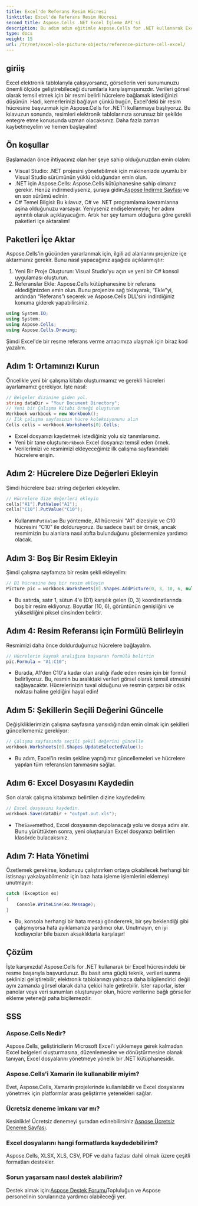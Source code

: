 ```yaml
---
title: Excel'de Referans Resim Hücresi
linktitle: Excel'de Referans Resim Hücresi
second_title: Aspose.Cells .NET Excel İşleme API'si
description: Bu adım adım eğitimle Aspose.Cells for .NET kullanarak Excel'de bir resim hücresine nasıl başvurulacağını öğrenin. Elektronik tablolarınızı geliştirin.
type: docs
weight: 15
url: /tr/net/excel-ole-picture-objects/reference-picture-cell-excel/
---
```

## giriiş
Excel elektronik tablolarıyla çalışıyorsanız, görsellerin veri sunumunuzu önemli ölçüde geliştirebileceği durumlarla karşılaşmışsınızdır. Verileri görsel olarak temsil etmek için bir resmi belirli hücrelere bağlamak istediğinizi düşünün. Hadi, kemerlerinizi bağlayın çünkü bugün, Excel'deki bir resim hücresine başvurmak için Aspose.Cells for .NET'i kullanmaya başlıyoruz. Bu kılavuzun sonunda, resimleri elektronik tablolarınıza sorunsuz bir şekilde entegre etme konusunda uzman olacaksınız. Daha fazla zaman kaybetmeyelim ve hemen başlayalım!
## Ön koşullar
Başlamadan önce ihtiyacınız olan her şeye sahip olduğunuzdan emin olalım:
- Visual Studio: .NET projesini yönetebilmek için makinenizde uyumlu bir Visual Studio sürümünün yüklü olduğundan emin olun.
- .NET için Aspose.Cells: Aspose.Cells kütüphanesine sahip olmanız gerekir. Henüz indirmediyseniz, şuraya gidin:[Aspose İndirme Sayfası](https://releases.aspose.com/cells/net/) ve en son sürümü edinin.
- C# Temel Bilgisi: Bu kılavuz, C# ve .NET programlama kavramlarına aşina olduğunuzu varsayar. Yeniyseniz endişelenmeyin; her adımı ayrıntılı olarak açıklayacağım.
Artık her şey tamam olduğuna göre gerekli paketleri içe aktaralım!
## Paketleri İçe Aktar
Aspose.Cells'in gücünden yararlanmak için, ilgili ad alanlarını projenize içe aktarmanız gerekir. Bunu nasıl yapacağınız aşağıda açıklanmıştır:
1. Yeni Bir Proje Oluşturun: Visual Studio'yu açın ve yeni bir C# konsol uygulaması oluşturun.
2. Referanslar Ekle: Aspose.Cells kütüphanesine bir referans eklediğinizden emin olun. Bunu projenize sağ tıklayarak, “Ekle”yi, ardından “Referans”ı seçerek ve Aspose.Cells DLL'sini indirdiğiniz konuma giderek yapabilirsiniz.
```csharp
using System.IO;
using System;
using Aspose.Cells;
using Aspose.Cells.Drawing;
```
Şimdi Excel'de bir resme referans verme amacımıza ulaşmak için biraz kod yazalım.
## Adım 1: Ortamınızı Kurun
Öncelikle yeni bir çalışma kitabı oluşturmamız ve gerekli hücreleri ayarlamamız gerekiyor. İşte nasıl:
```csharp
// Belgeler dizinine giden yol.
string dataDir = "Your Document Directory";
// Yeni bir Çalışma Kitabı örneği oluşturun
Workbook workbook = new Workbook();
// İlk çalışma sayfasının hücre koleksiyonunu alın
Cells cells = workbook.Worksheets[0].Cells;
```
 
- Excel dosyanızı kaydetmek istediğiniz yolu siz tanımlarsınız.
-  Yeni bir tane oluştur`Workbook` Excel dosyanızı temsil eden örnek.
- Verilerimizi ve resmimizi ekleyeceğimiz ilk çalışma sayfasındaki hücrelere erişin.
## Adım 2: Hücrelere Dize Değerleri Ekleyin
Şimdi hücrelere bazı string değerleri ekleyelim. 
```csharp
// Hücrelere dize değerleri ekleyin
cells["A1"].PutValue("A1");
cells["C10"].PutValue("C10");
```
 
-  Kullanımı`PutValue` Bu yöntemde, A1 hücresini "A1" dizesiyle ve C10 hücresini "C10" ile dolduruyoruz. Bu sadece basit bir örnek, ancak resmimizin bu alanlara nasıl atıfta bulunduğunu göstermemize yardımcı olacak.
## Adım 3: Boş Bir Resim Ekleyin
Şimdi çalışma sayfamıza bir resim şekli ekleyelim:
```csharp
// D1 hücresine boş bir resim ekleyin
Picture pic = workbook.Worksheets[0].Shapes.AddPicture(0, 3, 10, 6, null);
```
 
- Bu satırda, satır 1, sütun 4'e (D1) karşılık gelen (0, 3) koordinatlarında boş bir resim ekliyoruz. Boyutlar (10, 6), görüntünün genişliğini ve yüksekliğini piksel cinsinden belirtir.
## Adım 4: Resim Referansı için Formülü Belirleyin
Resmimizi daha önce doldurduğumuz hücrelere bağlayalım.
```csharp
// Hücrelerin kaynak aralığına başvuran formülü belirtin
pic.Formula = "A1:C10";
```

- Burada, A1'den C10'a kadar olan aralığı ifade eden resim için bir formül belirliyoruz. Bu, resmin bu aralıktaki verileri görsel olarak temsil etmesini sağlayacaktır. Hücrelerinizin tuval olduğunu ve resmin çarpıcı bir odak noktası haline geldiğini hayal edin!
## Adım 5: Şekillerin Seçili Değerini Güncelle
Değişikliklerimizin çalışma sayfasına yansıdığından emin olmak için şekilleri güncellememiz gerekiyor:
```csharp
// Çalışma sayfasında seçili şekil değerini güncelle
workbook.Worksheets[0].Shapes.UpdateSelectedValue();
```

- Bu adım, Excel'in resim şekline yaptığımız güncellemeleri ve hücrelere yapılan tüm referansları tanımasını sağlar.
## Adım 6: Excel Dosyasını Kaydedin
Son olarak çalışma kitabımızı belirtilen dizine kaydedelim:
```csharp
// Excel dosyasını kaydedin.
workbook.Save(dataDir + "output.out.xls");
```

-  The`Save`method, Excel dosyasının depolanacağı yolu ve dosya adını alır. Bunu yürüttükten sonra, yeni oluşturulan Excel dosyanızı belirtilen klasörde bulacaksınız.
## Adım 7: Hata Yönetimi
Özetlemek gerekirse, kodunuzu çalıştırırken ortaya çıkabilecek herhangi bir istisnayı yakalayabilmeniz için bazı hata işleme işlemlerini eklemeyi unutmayın:
```csharp
catch (Exception ex)
{
    Console.WriteLine(ex.Message);
}
```

- Bu, konsola herhangi bir hata mesajı göndererek, bir şey beklendiği gibi çalışmıyorsa hata ayıklamanıza yardımcı olur. Unutmayın, en iyi kodlayıcılar bile bazen aksaklıklarla karşılaşır!
## Çözüm
İşte karşınızda! Aspose.Cells for .NET kullanarak bir Excel hücresindeki bir resme başarıyla başvurdunuz. Bu basit ama güçlü teknik, verileri sunma şeklinizi geliştirebilir, elektronik tablolarınızı yalnızca daha bilgilendirici değil aynı zamanda görsel olarak daha çekici hale getirebilir. İster raporlar, ister panolar veya veri sunumları oluşturuyor olun, hücre verilerine bağlı görseller ekleme yeteneği paha biçilemezdir.
## SSS
### Aspose.Cells Nedir?
Aspose.Cells, geliştiricilerin Microsoft Excel'i yüklemeye gerek kalmadan Excel belgeleri oluşturmasına, düzenlemesine ve dönüştürmesine olanak tanıyan, Excel dosyalarını yönetmeye yönelik bir .NET kütüphanesidir.
### Aspose.Cells'i Xamarin ile kullanabilir miyim?
Evet, Aspose.Cells, Xamarin projelerinde kullanılabilir ve Excel dosyalarını yönetmek için platformlar arası geliştirme yetenekleri sağlar.
### Ücretsiz deneme imkanı var mı?
 Kesinlikle! Ücretsiz denemeyi şuradan edinebilirsiniz:[Aspose Ücretsiz Deneme Sayfası](https://releases.aspose.com/).
### Excel dosyalarını hangi formatlarda kaydedebilirim?
Aspose.Cells, XLSX, XLS, CSV, PDF ve daha fazlası dahil olmak üzere çeşitli formatları destekler.
### Sorun yaşarsam nasıl destek alabilirim?
 Destek almak için:[Aspose Destek Forumu](https://forum.aspose.com/c/cells/9)Topluluğun ve Aspose personelinin sorularınıza yardımcı olabileceği yer.